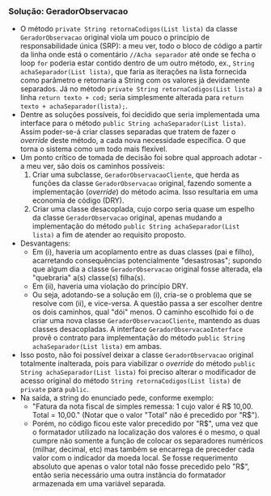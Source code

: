 ### Solução: GeradorObservacao
* O método `private String retornaCodigos(List lista)` da classe `GeradorObservacao` original viola um pouco o princípio de responsabilidade única (SRP): a meu ver, todo o bloco de código a partir da linha onde está o comentário `//Acha separador` até onde se fecha o loop `for` poderia estar contido dentro de um outro método, ex., `String achaSeparador(List lista)`, que faria as iterações na lista fornecida como parâmetro e retornaria a String com os valores já devidamente separados. Já no método `private String retornaCodigos(List lista)` a linha `return texto + cod;` seria simplesmente alterada para `return texto + achaSeparador(lista);`.
* Dentre as soluções possíveis, foi decidido que seria implementada uma interface para o método `public String achaSeparador(List lista)`. Assim poder-se-á criar classes separadas que tratem de fazer o _override_ deste método, a cada nova necessidade específica. O que torna o sistema como um todo mais flexível.
* Um ponto crítico de tomada de decisão foi sobre qual approach adotar - a meu ver, são dois os caminhos possíveis:
    1. Criar uma subclasse, `GeradorObservacaoCliente`, que herda as funções da classe `GeradorObservacao` original, fazendo somente a implementação (_override_) do método acima. Isso resultaria em uma economia de código (DRY).
    1. Criar uma classe desacoplada, cujo corpo seria quase um espelho da classe `GeradorObservacao` original, apenas mudando a implementação do método `public String achaSeparador(List lista)` a fim de atender ao requisito proposto.
* Desvantagens:
    * Em (i), haveria um acoplamento entre as duas classes (pai e filho), acarretando consequências potencialmente "desastrosas"; supondo que algum dia a classe `GeradorObservacao` original fosse alterada, ela "quebraria" a(s) classe(s) filha(s).
    * Em (ii), haveria uma violação do princípio DRY.
    * Ou seja, adotando-se a solução em (i), cria-se o problema que se resolve com (ii), e vice-versa. A questão passa a ser escolher dentre os dois caminhos, qual "dói" menos. O caminho escolhido foi o de criar uma nova classe `GeradorObservacaoCliente`, mantendo as duas classes desacopladas. A interface `GeradorObservacaoInterface` provê o contrato para implementação do método `public String achaSeparador(List lista)` em ambas.
* Isso posto, não foi possível deixar a classe `GeradorObservacao` original totalmente inalterada, pois para viabilizar o _override_ do método `public String achaSeparador(List lista)` foi preciso alterar o modificador de acesso original do método `String retornaCodigos(List lista)` de `private` para `public`.
* Na saída, a string do enunciado pede, conforme exemplo:
    * "Fatura da nota fiscal de simples remessa: 1 cujo valor é R$ 10,00. Total = 10,00."
(Notar que o valor "Total" não é precedido por "R$").
    * Porém, no código ficou este valor precedido por "R$", uma vez que o formatador utilizado na localização dos valores é o mesmo, o qual cumpre não somente a função de colocar os separadores numéricos (milhar, decimal, etc) mas também se encarrega de preceder cada valor com o indicador da moeda local. Se fosse requerimento absoluto que apenas o valor total não fosse precedido pelo "R$", então seria necessário uma outra instância do formatador armazenada em uma variável separada.
